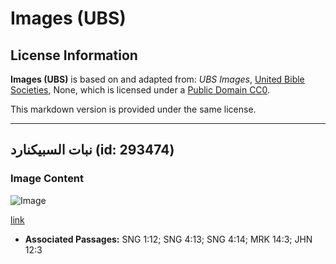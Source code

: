 # Images (UBS)

## License Information

**Images (UBS)** is based on and adapted from: _UBS Images_, [United Bible Societies](https://unitedbiblesocieties.org/), None, which is licensed under a [Public Domain CC0](https://creativecommons.org/public-domain/cc0/).

This markdown version is provided under the same license.



--------------------------------

## نبات السبيكنارد (id: 293474)

### Image Content

![Image](https://cdn.aquifer.bible/aquifer-content/resources/Media/WEB-0831_spikenard_plant.jpg)

[link](https://cdn.aquifer.bible/aquifer-content/resources/Media/WEB-0831_spikenard_plant.jpg)

* **Associated Passages:** SNG 1:12; SNG 4:13; SNG 4:14; MRK 14:3; JHN 12:3

